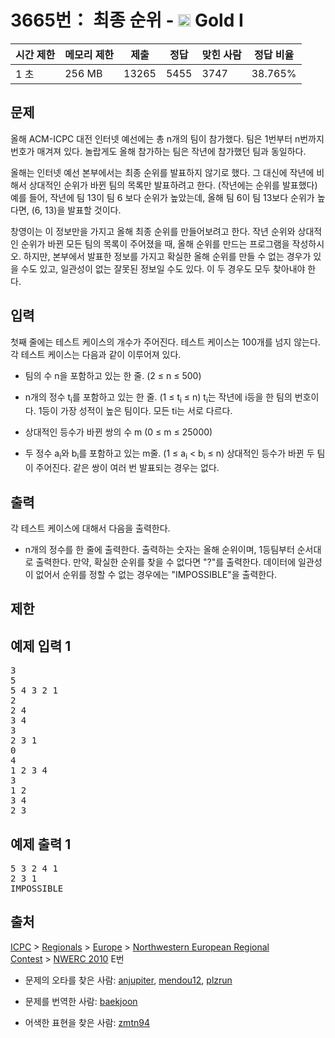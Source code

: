 # 3665번： 최종 순위 - <img src="https://static.solved.ac/tier_small/15.svg" style="height:20px" /> Gold I



| 시간 제한 | 메모리 제한 | 제출 | 정답 | 맞힌 사람 | 정답 비율 |
| --- | --- | --- | --- | --- | --- |
| 1 초 | 256 MB | 13265 | 5455 | 3747 | 38.765% |
## 문제

올해 ACM-ICPC 대전 인터넷 예선에는 총 n개의 팀이 참가했다. 팀은 1번부터 n번까지 번호가 매겨져 있다. 놀랍게도 올해 참가하는 팀은 작년에 참가했던 팀과 동일하다.

올해는 인터넷 예선 본부에서는 최종 순위를 발표하지 않기로 했다. 그 대신에 작년에 비해서 상대적인 순위가 바뀐 팀의 목록만 발표하려고 한다. (작년에는 순위를 발표했다) 예를 들어, 작년에 팀 13이 팀 6 보다 순위가 높았는데, 올해 팀 6이 팀 13보다 순위가 높다면, (6, 13)을 발표할 것이다.

창영이는 이 정보만을 가지고 올해 최종 순위를 만들어보려고 한다. 작년 순위와 상대적인 순위가 바뀐 모든 팀의 목록이 주어졌을 때, 올해 순위를 만드는 프로그램을 작성하시오. 하지만, 본부에서 발표한 정보를 가지고 확실한 올해 순위를 만들 수 없는 경우가 있을 수도 있고, 일관성이 없는 잘못된 정보일 수도 있다. 이 두 경우도 모두 찾아내야 한다.

## 입력

첫째 줄에는 테스트 케이스의 개수가 주어진다. 테스트 케이스는 100개를 넘지 않는다. 각 테스트 케이스는 다음과 같이 이루어져 있다.

- 팀의 수 n을 포함하고 있는 한 줄. (2 ≤ n ≤ 500)

- n개의 정수 t<sub>i</sub>를 포함하고 있는 한 줄. (1 ≤ t<sub>i</sub> ≤ n) t<sub>i</sub>는 작년에 i등을 한 팀의 번호이다. 1등이 가장 성적이 높은 팀이다. 모든 ti는 서로 다르다.

- 상대적인 등수가 바뀐 쌍의 수 m (0 ≤ m ≤ 25000)

- 두 정수 a<sub>i</sub>와 b<sub>i</sub>를 포함하고 있는 m줄. (1 ≤ a<sub>i</sub> < b<sub>i</sub> ≤ n) 상대적인 등수가 바뀐 두 팀이 주어진다. 같은 쌍이 여러 번 발표되는 경우는 없다.

## 출력

각 테스트 케이스에 대해서 다음을 출력한다.

- n개의 정수를 한 줄에 출력한다. 출력하는 숫자는 올해 순위이며, 1등팀부터 순서대로 출력한다. 만약, 확실한 순위를 찾을 수 없다면 "?"를 출력한다. 데이터에 일관성이 없어서 순위를 정할 수 없는 경우에는 "IMPOSSIBLE"을 출력한다.

## 제한

## 예제 입력 1

<pre>3
5
5 4 3 2 1
2
2 4
3 4
3
2 3 1
0
4
1 2 3 4
3
1 2
3 4
2 3
</pre>
## 예제 출력 1

<pre>5 3 2 4 1
2 3 1
IMPOSSIBLE
</pre>
## 출처

[](https://creativecommons.org/licenses/by-sa/3.0/)

[ICPC](/category/1) > [Regionals](/category/7) > [Europe](/category/10) > [Northwestern European Regional Contest](/category/15) > [NWERC 2010](/category/detail/51) E번

- 문제의 오타를 찾은 사람: [anjupiter](/user/anjupiter), [mendou12](/user/mendou12), [plzrun](/user/plzrun)

- 문제를 번역한 사람: [baekjoon](/user/baekjoon)

- 어색한 표현을 찾은 사람: [zmtn94](/user/zmtn94)